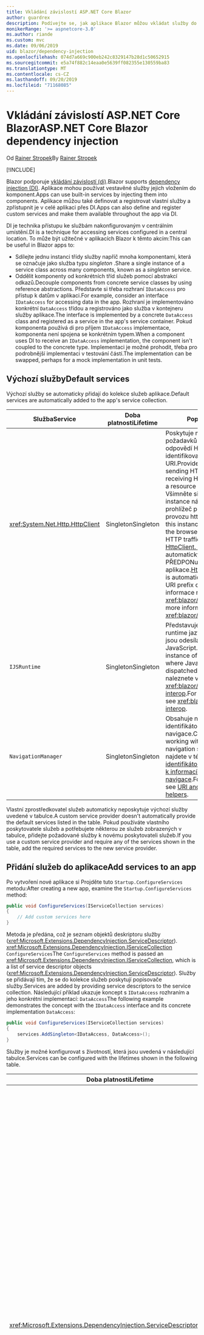 ```yaml
---
title: Vkládání závislostí ASP.NET Core Blazor
author: guardrex
description: Podívejte se, jak aplikace Blazor můžou vkládat služby do součástí.
monikerRange: '>= aspnetcore-3.0'
ms.author: riande
ms.custom: mvc
ms.date: 09/06/2019
uid: blazor/dependency-injection
ms.openlocfilehash: 074d7a669c900eb242c8329147b28d1c50652915
ms.sourcegitcommit: e5a74f882c14eaa0e5639ff082355e130559ba83
ms.translationtype: MT
ms.contentlocale: cs-CZ
ms.lasthandoff: 09/20/2019
ms.locfileid: "71168085"
---
```

# <a name="aspnet-core-blazor-dependency-injection"></a><span data-ttu-id="a0e67-103">Vkládání závislostí ASP.NET Core Blazor</span><span class="sxs-lookup"><span data-stu-id="a0e67-103">ASP.NET Core Blazor dependency injection</span></span>

<span data-ttu-id="a0e67-104">Od [Rainer Stropek](https://www.timecockpit.com)</span><span class="sxs-lookup"><span data-stu-id="a0e67-104">By [Rainer Stropek](https://www.timecockpit.com)</span></span>

[!INCLUDE[](~/includes/blazorwasm-preview-notice.md)]

<span data-ttu-id="a0e67-105">Blazor podporuje [vkládání závislostí (di)](xref:fundamentals/dependency-injection).</span><span class="sxs-lookup"><span data-stu-id="a0e67-105">Blazor supports [dependency injection (DI)](xref:fundamentals/dependency-injection).</span></span> <span data-ttu-id="a0e67-106">Aplikace mohou používat vestavěné služby jejich vložením do komponent.</span><span class="sxs-lookup"><span data-stu-id="a0e67-106">Apps can use built-in services by injecting them into components.</span></span> <span data-ttu-id="a0e67-107">Aplikace můžou také definovat a registrovat vlastní služby a zpřístupnit je v celé aplikaci přes DI.</span><span class="sxs-lookup"><span data-stu-id="a0e67-107">Apps can also define and register custom services and make them available throughout the app via DI.</span></span>

<span data-ttu-id="a0e67-108">DI je technika přístupu ke službám nakonfigurovaným v centrálním umístění.</span><span class="sxs-lookup"><span data-stu-id="a0e67-108">DI is a technique for accessing services configured in a central location.</span></span> <span data-ttu-id="a0e67-109">To může být užitečné v aplikacích Blazor k těmto akcím:</span><span class="sxs-lookup"><span data-stu-id="a0e67-109">This can be useful in Blazor apps to:</span></span>

* <span data-ttu-id="a0e67-110">Sdílejte jednu instanci třídy služby napříč mnoha komponentami, která se označuje jako služba typu *singleton* .</span><span class="sxs-lookup"><span data-stu-id="a0e67-110">Share a single instance of a service class across many components, known as a *singleton* service.</span></span>
* <span data-ttu-id="a0e67-111">Oddělit komponenty od konkrétních tříd služeb pomocí abstrakcí odkazů.</span><span class="sxs-lookup"><span data-stu-id="a0e67-111">Decouple components from concrete service classes by using reference abstractions.</span></span> <span data-ttu-id="a0e67-112">Představte si třeba rozhraní `IDataAccess` pro přístup k datům v aplikaci.</span><span class="sxs-lookup"><span data-stu-id="a0e67-112">For example, consider an interface `IDataAccess` for accessing data in the app.</span></span> <span data-ttu-id="a0e67-113">Rozhraní je implementováno konkrétní `DataAccess` třídou a registrováno jako služba v kontejneru služby aplikace.</span><span class="sxs-lookup"><span data-stu-id="a0e67-113">The interface is implemented by a concrete `DataAccess` class and registered as a service in the app's service container.</span></span> <span data-ttu-id="a0e67-114">Pokud komponenta používá di pro příjem `IDataAccess` implementace, komponenta není spojena se konkrétním typem.</span><span class="sxs-lookup"><span data-stu-id="a0e67-114">When a component uses DI to receive an `IDataAccess` implementation, the component isn't coupled to the concrete type.</span></span> <span data-ttu-id="a0e67-115">Implementaci je možné prohodit, třeba pro podrobnější implementaci v testování částí.</span><span class="sxs-lookup"><span data-stu-id="a0e67-115">The implementation can be swapped, perhaps for a mock implementation in unit tests.</span></span>

## <a name="default-services"></a><span data-ttu-id="a0e67-116">Výchozí služby</span><span class="sxs-lookup"><span data-stu-id="a0e67-116">Default services</span></span>

<span data-ttu-id="a0e67-117">Výchozí služby se automaticky přidají do kolekce služeb aplikace.</span><span class="sxs-lookup"><span data-stu-id="a0e67-117">Default services are automatically added to the app's service collection.</span></span>

| <span data-ttu-id="a0e67-118">Služba</span><span class="sxs-lookup"><span data-stu-id="a0e67-118">Service</span></span> | <span data-ttu-id="a0e67-119">Doba platnosti</span><span class="sxs-lookup"><span data-stu-id="a0e67-119">Lifetime</span></span> | <span data-ttu-id="a0e67-120">Popis</span><span class="sxs-lookup"><span data-stu-id="a0e67-120">Description</span></span> |
| ------- | -------- | ----------- |
| <xref:System.Net.Http.HttpClient> | <span data-ttu-id="a0e67-121">Singleton</span><span class="sxs-lookup"><span data-stu-id="a0e67-121">Singleton</span></span> | <span data-ttu-id="a0e67-122">Poskytuje metody pro posílání požadavků HTTP a příjem odpovědí HTTP z prostředku identifikovaného identifikátorem URI.</span><span class="sxs-lookup"><span data-stu-id="a0e67-122">Provides methods for sending HTTP requests and receiving HTTP responses from a resource identified by a URI.</span></span> <span data-ttu-id="a0e67-123">Všimněte si, že tato `HttpClient` instance nástroje používá prohlížeč pro zpracování provozu http na pozadí.</span><span class="sxs-lookup"><span data-stu-id="a0e67-123">Note that this instance of `HttpClient` uses the browser for handling the HTTP traffic in the background.</span></span> <span data-ttu-id="a0e67-124">[HttpClient. BaseAddress](xref:System.Net.Http.HttpClient.BaseAddress) se automaticky nastaví na základní PŘEDPONu identifikátoru URI aplikace.</span><span class="sxs-lookup"><span data-stu-id="a0e67-124">[HttpClient.BaseAddress](xref:System.Net.Http.HttpClient.BaseAddress) is automatically set to the base URI prefix of the app.</span></span> <span data-ttu-id="a0e67-125">Další informace naleznete v tématu <xref:blazor/call-web-api>.</span><span class="sxs-lookup"><span data-stu-id="a0e67-125">For more information, see <xref:blazor/call-web-api>.</span></span> |
| `IJSRuntime` | <span data-ttu-id="a0e67-126">Singleton</span><span class="sxs-lookup"><span data-stu-id="a0e67-126">Singleton</span></span> | <span data-ttu-id="a0e67-127">Představuje instanci modulu runtime jazyka JavaScript, kde jsou odesílána volání jazyka JavaScript.</span><span class="sxs-lookup"><span data-stu-id="a0e67-127">Represents an instance of a JavaScript runtime where JavaScript calls are dispatched.</span></span> <span data-ttu-id="a0e67-128">Další informace naleznete v tématu <xref:blazor/javascript-interop>.</span><span class="sxs-lookup"><span data-stu-id="a0e67-128">For more information, see <xref:blazor/javascript-interop>.</span></span> |
| `NavigationManager` | <span data-ttu-id="a0e67-129">Singleton</span><span class="sxs-lookup"><span data-stu-id="a0e67-129">Singleton</span></span> | <span data-ttu-id="a0e67-130">Obsahuje nápovědu pro práci s identifikátory URI a stavem navigace.</span><span class="sxs-lookup"><span data-stu-id="a0e67-130">Contains helpers for working with URIs and navigation state.</span></span> <span data-ttu-id="a0e67-131">Další informace najdete v tématu věnovaném [identifikátorům URI a nápovědě k informacím o stavu navigace](xref:blazor/routing#uri-and-navigation-state-helpers).</span><span class="sxs-lookup"><span data-stu-id="a0e67-131">For more information, see [URI and navigation state helpers](xref:blazor/routing#uri-and-navigation-state-helpers).</span></span> |

<span data-ttu-id="a0e67-132">Vlastní zprostředkovatel služeb automaticky neposkytuje výchozí služby uvedené v tabulce.</span><span class="sxs-lookup"><span data-stu-id="a0e67-132">A custom service provider doesn't automatically provide the default services listed in the table.</span></span> <span data-ttu-id="a0e67-133">Pokud používáte vlastního poskytovatele služeb a potřebujete některou ze služeb zobrazených v tabulce, přidejte požadované služby k novému poskytovateli služeb.</span><span class="sxs-lookup"><span data-stu-id="a0e67-133">If you use a custom service provider and require any of the services shown in the table, add the required services to the new service provider.</span></span>

## <a name="add-services-to-an-app"></a><span data-ttu-id="a0e67-134">Přidání služeb do aplikace</span><span class="sxs-lookup"><span data-stu-id="a0e67-134">Add services to an app</span></span>

<span data-ttu-id="a0e67-135">Po vytvoření nové aplikace si Projděte tuto `Startup.ConfigureServices` metodu:</span><span class="sxs-lookup"><span data-stu-id="a0e67-135">After creating a new app, examine the `Startup.ConfigureServices` method:</span></span>

```csharp
public void ConfigureServices(IServiceCollection services)
{
    // Add custom services here
}
```

<span data-ttu-id="a0e67-136">Metoda je předána, což je seznam objektů deskriptoru služby (<xref:Microsoft.Extensions.DependencyInjection.ServiceDescriptor>). <xref:Microsoft.Extensions.DependencyInjection.IServiceCollection> `ConfigureServices`</span><span class="sxs-lookup"><span data-stu-id="a0e67-136">The `ConfigureServices` method is passed an <xref:Microsoft.Extensions.DependencyInjection.IServiceCollection>, which is a list of service descriptor objects (<xref:Microsoft.Extensions.DependencyInjection.ServiceDescriptor>).</span></span> <span data-ttu-id="a0e67-137">Služby se přidávají tím, že se do kolekce služeb poskytují popisovače služby.</span><span class="sxs-lookup"><span data-stu-id="a0e67-137">Services are added by providing service descriptors to the service collection.</span></span> <span data-ttu-id="a0e67-138">Následující příklad ukazuje koncept s `IDataAccess` rozhraním a jeho konkrétní implementací: `DataAccess`</span><span class="sxs-lookup"><span data-stu-id="a0e67-138">The following example demonstrates the concept with the `IDataAccess` interface and its concrete implementation `DataAccess`:</span></span>

```csharp
public void ConfigureServices(IServiceCollection services)
{
    services.AddSingleton<IDataAccess, DataAccess>();
}
```

<span data-ttu-id="a0e67-139">Služby je možné konfigurovat s životností, která jsou uvedená v následující tabulce.</span><span class="sxs-lookup"><span data-stu-id="a0e67-139">Services can be configured with the lifetimes shown in the following table.</span></span>

| <span data-ttu-id="a0e67-140">Doba platnosti</span><span class="sxs-lookup"><span data-stu-id="a0e67-140">Lifetime</span></span> | <span data-ttu-id="a0e67-141">Popis</span><span class="sxs-lookup"><span data-stu-id="a0e67-141">Description</span></span> |
| -------- | ----------- |
| <xref:Microsoft.Extensions.DependencyInjection.ServiceDescriptor.Scoped*> | <span data-ttu-id="a0e67-142">Blazor aplikace pro WebAssembly aktuálně nemají koncept typu DI obory.</span><span class="sxs-lookup"><span data-stu-id="a0e67-142">Blazor WebAssembly apps don't currently have a concept of DI scopes.</span></span> <span data-ttu-id="a0e67-143">`Scoped`– registrované služby se chovají jako `Singleton` služby.</span><span class="sxs-lookup"><span data-stu-id="a0e67-143">`Scoped`-registered services behave like `Singleton` services.</span></span> <span data-ttu-id="a0e67-144">Model hostování serveru Blazor však podporuje `Scoped` dobu života.</span><span class="sxs-lookup"><span data-stu-id="a0e67-144">However, the Blazor Server hosting model supports the `Scoped` lifetime.</span></span> <span data-ttu-id="a0e67-145">V aplikacích Blazor Server je obor registrace služby vymezená na *připojení*.</span><span class="sxs-lookup"><span data-stu-id="a0e67-145">In Blazor Server apps, a scoped service registration is scoped to the *connection*.</span></span> <span data-ttu-id="a0e67-146">Z tohoto důvodu je vhodnější použití oboru služeb pro služby, které by měly být vymezeny na aktuálního uživatele, a to i v případě, že aktuální záměr je spustit na straně klienta v prohlížeči.</span><span class="sxs-lookup"><span data-stu-id="a0e67-146">For this reason, using scoped services is preferred for services that should be scoped to the current user, even if the current intent is to run client-side in the browser.</span></span> |
| <xref:Microsoft.Extensions.DependencyInjection.ServiceDescriptor.Singleton*> | <span data-ttu-id="a0e67-147">DI vytvoří *jednu instanci* služby.</span><span class="sxs-lookup"><span data-stu-id="a0e67-147">DI creates a *single instance* of the service.</span></span> <span data-ttu-id="a0e67-148">Všechny součásti, které `Singleton` vyžadují službu, obdrží instanci stejné služby.</span><span class="sxs-lookup"><span data-stu-id="a0e67-148">All components requiring a `Singleton` service receive an instance of the same service.</span></span> |
| <xref:Microsoft.Extensions.DependencyInjection.ServiceDescriptor.Transient*> | <span data-ttu-id="a0e67-149">Pokaždé, když komponenta získá instanci `Transient` služby z kontejneru služby, obdrží *novou instanci* služby.</span><span class="sxs-lookup"><span data-stu-id="a0e67-149">Whenever a component obtains an instance of a `Transient` service from the service container, it receives a *new instance* of the service.</span></span> |

<span data-ttu-id="a0e67-150">Systém DI je založený na systému DI v ASP.NET Core.</span><span class="sxs-lookup"><span data-stu-id="a0e67-150">The DI system is based on the DI system in ASP.NET Core.</span></span> <span data-ttu-id="a0e67-151">Další informace naleznete v tématu <xref:fundamentals/dependency-injection>.</span><span class="sxs-lookup"><span data-stu-id="a0e67-151">For more information, see <xref:fundamentals/dependency-injection>.</span></span>

## <a name="request-a-service-in-a-component"></a><span data-ttu-id="a0e67-152">Vyžádání služby v součásti</span><span class="sxs-lookup"><span data-stu-id="a0e67-152">Request a service in a component</span></span>

<span data-ttu-id="a0e67-153">Po přidání služeb do kolekce služeb tyto služby vloží do komponent pomocí [ \@](xref:mvc/views/razor#inject) direktivy vložení Razor.</span><span class="sxs-lookup"><span data-stu-id="a0e67-153">After services are added to the service collection, inject the services into the components using the [\@inject](xref:mvc/views/razor#inject) Razor directive.</span></span> <span data-ttu-id="a0e67-154">`@inject`má dva parametry:</span><span class="sxs-lookup"><span data-stu-id="a0e67-154">`@inject` has two parameters:</span></span>

* <span data-ttu-id="a0e67-155">Zadejte &ndash; typ služby, kterou chcete vložit.</span><span class="sxs-lookup"><span data-stu-id="a0e67-155">Type &ndash; The type of the service to inject.</span></span>
* <span data-ttu-id="a0e67-156">Vlastnost &ndash; název vlastnosti, která přijímá vloženou službu App Service.</span><span class="sxs-lookup"><span data-stu-id="a0e67-156">Property &ndash; The name of the property receiving the injected app service.</span></span> <span data-ttu-id="a0e67-157">Vlastnost nevyžaduje ruční vytvoření.</span><span class="sxs-lookup"><span data-stu-id="a0e67-157">The property doesn't require manual creation.</span></span> <span data-ttu-id="a0e67-158">Kompilátor vytvoří vlastnost.</span><span class="sxs-lookup"><span data-stu-id="a0e67-158">The compiler creates the property.</span></span>

<span data-ttu-id="a0e67-159">Další informace naleznete v tématu <xref:mvc/views/dependency-injection>.</span><span class="sxs-lookup"><span data-stu-id="a0e67-159">For more information, see <xref:mvc/views/dependency-injection>.</span></span>

<span data-ttu-id="a0e67-160">Pro vložení `@inject` různých služeb použijte více příkazů.</span><span class="sxs-lookup"><span data-stu-id="a0e67-160">Use multiple `@inject` statements to inject different services.</span></span>

<span data-ttu-id="a0e67-161">Následující příklad ukazuje, jak použít `@inject`.</span><span class="sxs-lookup"><span data-stu-id="a0e67-161">The following example shows how to use `@inject`.</span></span> <span data-ttu-id="a0e67-162">Implementace `Services.IDataAccess` služby je vložena do vlastnosti `DataRepository`komponenty.</span><span class="sxs-lookup"><span data-stu-id="a0e67-162">The service implementing `Services.IDataAccess` is injected into the component's property `DataRepository`.</span></span> <span data-ttu-id="a0e67-163">Všimněte si, jak kód používá `IDataAccess` abstrakci:</span><span class="sxs-lookup"><span data-stu-id="a0e67-163">Note how the code is only using the `IDataAccess` abstraction:</span></span>

[!code-cshtml[](dependency-injection/samples_snapshot/3.x/CustomerList.razor?highlight=2-3,23)]

<span data-ttu-id="a0e67-164">Interně je vygenerovaná vlastnost`DataRepository`() upravena `InjectAttribute` atributem.</span><span class="sxs-lookup"><span data-stu-id="a0e67-164">Internally, the generated property (`DataRepository`) is decorated with the `InjectAttribute` attribute.</span></span> <span data-ttu-id="a0e67-165">Obvykle se tento atribut nepoužívá přímo.</span><span class="sxs-lookup"><span data-stu-id="a0e67-165">Typically, this attribute isn't used directly.</span></span> <span data-ttu-id="a0e67-166">Pokud je vyžadována základní třída pro součásti a vložené vlastnosti jsou také požadovány pro základní třídu, přidejte `InjectAttribute`ručně:</span><span class="sxs-lookup"><span data-stu-id="a0e67-166">If a base class is required for components and injected properties are also required for the base class, manually add the `InjectAttribute`:</span></span>

```csharp
public class ComponentBase : IComponent
{
    // DI works even if using the InjectAttribute in a component's base class.
    [Inject]
    protected IDataAccess DataRepository { get; set; }
    ...
}
```

<span data-ttu-id="a0e67-167">V součástech odvozených ze základní třídy `@inject` není direktiva vyžadována.</span><span class="sxs-lookup"><span data-stu-id="a0e67-167">In components derived from the base class, the `@inject` directive isn't required.</span></span> <span data-ttu-id="a0e67-168">`InjectAttribute` Základní třída je dostačující:</span><span class="sxs-lookup"><span data-stu-id="a0e67-168">The `InjectAttribute` of the base class is sufficient:</span></span>

```cshtml
@page "/demo"
@inherits ComponentBase

<h1>Demo Component</h1>
```

## <a name="use-di-in-services"></a><span data-ttu-id="a0e67-169">Použití DI v službách</span><span class="sxs-lookup"><span data-stu-id="a0e67-169">Use DI in services</span></span>

<span data-ttu-id="a0e67-170">Komplexní služby můžou vyžadovat další služby.</span><span class="sxs-lookup"><span data-stu-id="a0e67-170">Complex services might require additional services.</span></span> <span data-ttu-id="a0e67-171">V předchozím příkladu `DataAccess` může `HttpClient` vyžadovat výchozí službu.</span><span class="sxs-lookup"><span data-stu-id="a0e67-171">In the prior example, `DataAccess` might require the `HttpClient` default service.</span></span> <span data-ttu-id="a0e67-172">`@inject`(nebo) `InjectAttribute`nejsou k dispozici pro použití v rámci služeb.</span><span class="sxs-lookup"><span data-stu-id="a0e67-172">`@inject` (or the `InjectAttribute`) isn't available for use in services.</span></span> <span data-ttu-id="a0e67-173">Místo toho se musí použít *Injektáže konstruktoru* .</span><span class="sxs-lookup"><span data-stu-id="a0e67-173">*Constructor injection* must be used instead.</span></span> <span data-ttu-id="a0e67-174">Požadované služby jsou přidány přidáním parametrů do konstruktoru služby.</span><span class="sxs-lookup"><span data-stu-id="a0e67-174">Required services are added by adding parameters to the service's constructor.</span></span> <span data-ttu-id="a0e67-175">Když DI vytvoří službu, rozpoznává služby, které vyžaduje v konstruktoru, a odpovídajícím způsobem je poskytne.</span><span class="sxs-lookup"><span data-stu-id="a0e67-175">When DI creates the service, it recognizes the services it requires in the constructor and provides them accordingly.</span></span>

```csharp
public class DataAccess : IDataAccess
{
    // The constructor receives an HttpClient via dependency
    // injection. HttpClient is a default service.
    public DataAccess(HttpClient client)
    {
        ...
    }
}
```

<span data-ttu-id="a0e67-176">Předpoklady pro vložení konstruktoru:</span><span class="sxs-lookup"><span data-stu-id="a0e67-176">Prerequisites for constructor injection:</span></span>

* <span data-ttu-id="a0e67-177">Je nutné, aby jeden konstruktor existoval, jehož argumenty mohou být splněny pomocí DI.</span><span class="sxs-lookup"><span data-stu-id="a0e67-177">One constructor must exist whose arguments can all be fulfilled by DI.</span></span> <span data-ttu-id="a0e67-178">Další parametry, které nejsou pokryty parametrem DI, jsou povoleny, pokud určují výchozí hodnoty.</span><span class="sxs-lookup"><span data-stu-id="a0e67-178">Additional parameters not covered by DI are allowed if they specify default values.</span></span>
* <span data-ttu-id="a0e67-179">Příslušný konstruktor musí být *veřejný*.</span><span class="sxs-lookup"><span data-stu-id="a0e67-179">The applicable constructor must be *public*.</span></span>
* <span data-ttu-id="a0e67-180">Musí existovat jeden použitelný konstruktor.</span><span class="sxs-lookup"><span data-stu-id="a0e67-180">One applicable constructor must exist.</span></span> <span data-ttu-id="a0e67-181">V případě nejednoznačnosti Vyvolá příkaz DI výjimku.</span><span class="sxs-lookup"><span data-stu-id="a0e67-181">In case of an ambiguity, DI throws an exception.</span></span>

## <a name="utility-base-component-classes-to-manage-a-di-scope"></a><span data-ttu-id="a0e67-182">Základní třídy komponenty nástroje pro správu oboru DI</span><span class="sxs-lookup"><span data-stu-id="a0e67-182">Utility base component classes to manage a DI scope</span></span>

<span data-ttu-id="a0e67-183">V aplikacích ASP.NET Core jsou oborové služby obvykle vymezeny na aktuální požadavek.</span><span class="sxs-lookup"><span data-stu-id="a0e67-183">In ASP.NET Core apps, scoped services are typically scoped to the current request.</span></span> <span data-ttu-id="a0e67-184">Po dokončení žádosti se v systému DI odstraní všechny obory nebo přechodné služby.</span><span class="sxs-lookup"><span data-stu-id="a0e67-184">After the request completes, any scoped or transient services are disposed by the DI system.</span></span> <span data-ttu-id="a0e67-185">V aplikacích Blazor Server je rozsah požadavků po dobu trvání připojení klienta, což může vést k přechodným a oborům služeb, které jsou delší, než se očekávalo.</span><span class="sxs-lookup"><span data-stu-id="a0e67-185">In Blazor Server apps, the request scope lasts for the duration of the client connection, which can result in transient and scoped services living much longer than expected.</span></span>

<span data-ttu-id="a0e67-186">Chcete-li obor služeb omezit na životnost komponenty, lze použít `OwningComponentBase` základní třídy a. `OwningComponentBase<TService>`</span><span class="sxs-lookup"><span data-stu-id="a0e67-186">To scope services to the lifetime of a component, can use the `OwningComponentBase` and `OwningComponentBase<TService>` base classes.</span></span> <span data-ttu-id="a0e67-187">Tyto základní třídy zpřístupňují `ScopedServices` vlastnost typu `IServiceProvider` , která řeší služby s rozsahem životnosti komponenty.</span><span class="sxs-lookup"><span data-stu-id="a0e67-187">These base classes expose a `ScopedServices` property of type `IServiceProvider` that resolve services that are scoped to the lifetime of the component.</span></span> <span data-ttu-id="a0e67-188">Chcete-li vytvořit komponentu, která dědí ze základní třídy ve Razor, použijte `@inherits` direktivu.</span><span class="sxs-lookup"><span data-stu-id="a0e67-188">To author a component that inherits from a base class in Razor, use the `@inherits` directive.</span></span>

```cshtml
@page "/users"
@attribute [Authorize]
@inherits OwningComponentBase<Data.ApplicationDbContext>

<h1>Users (@Service.Users.Count())</h1>
<ul>
    @foreach (var user in Service.Users)
    {
        <li>@user.UserName</li>
    }
</ul>
```

> [!NOTE]
> <span data-ttu-id="a0e67-189">Služby vložené do komponenty pomocí `@inject` `InjectAttribute` nebo nejsou vytvořeny v oboru komponenty a jsou svázány s oborem požadavku.</span><span class="sxs-lookup"><span data-stu-id="a0e67-189">Services injected into the component using `@inject` or the `InjectAttribute` aren't created in the component's scope and are tied to the request scope.</span></span>

## <a name="additional-resources"></a><span data-ttu-id="a0e67-190">Další zdroje</span><span class="sxs-lookup"><span data-stu-id="a0e67-190">Additional resources</span></span>

* <xref:fundamentals/dependency-injection>
* <xref:mvc/views/dependency-injection>
